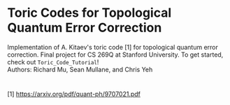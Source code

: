 # Toric Codes for Topological Quantum Error Correction
Implementation of A. Kitaev's toric code [1] for topological quantum error correction. Final project 
for CS 269Q at Stanford University. To get started, check out ``Toric_Code_Tutorial``! <br/>
Authors: Richard Mu, Sean Mullane, and Chris Yeh 
# 
[1] https://arxiv.org/pdf/quant-ph/9707021.pdf 
